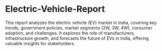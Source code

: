 # Electric-Vehicle-Report
This report analyzes the electric vehicle (EV) market in India, covering key trends, government policies, market segments (2W, 3W, 4W), consumer adoption, and challenges. It explores the role of manufacturers, infrastructure growth, and forecasts the future of EVs in India, offering valuable insights for stakeholders.
